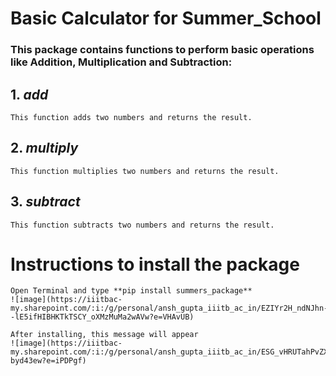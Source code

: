# __Basic Calculator for Summer_School__

### This package contains functions to perform basic operations like Addition, Multiplication and Subtraction:

## 1. _add_  
    This function adds two numbers and returns the result.

## 2. _multiply_
    This function multiplies two numbers and returns the result.

## 3. _subtract_
    This function subtracts two numbers and returns the result.

# __Instructions to install the package__

    Open Terminal and type **pip install summers_package**
    ![image](https://iiitbac-my.sharepoint.com/:i:/g/personal/ansh_gupta_iiitb_ac_in/EZIYr2H_ndNJhn--lE5ifHIBHKTkTSCY_oXMzMuMa2wAVw?e=VHAvUB)

    After installing, this message will appear
    ![image](https://iiitbac-my.sharepoint.com/:i:/g/personal/ansh_gupta_iiitb_ac_in/ESG_vHRUTahPvZXOB4Y7DHsBBnQwF34FwIolcE-byd43ew?e=iPDPgf)



